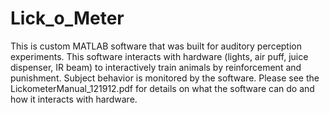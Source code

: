 # Lick_o_Meter
This is custom MATLAB software that was built for auditory perception experiments. This software interacts with hardware (lights, air puff, juice dispenser, IR beam) to interactively train animals by reinforcement and punishment. Subject behavior is monitored by the software. Please see the LickometerManual_121912.pdf for details on what the software can do and how it interacts with hardware.
